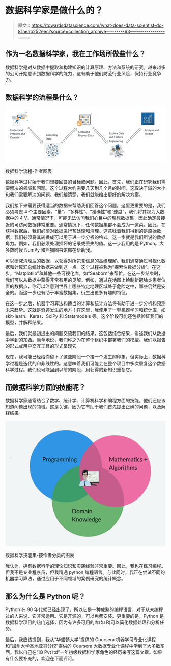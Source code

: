 # 数据科学家是做什么的？

> 原文：<https://towardsdatascience.com/what-does-data-scientist-do-81aeab252eec?source=collection_archive---------63----------------------->

## 作为一名数据科学家，我在工作场所做些什么？

数据科学是对从数据中提取和构建知识的计算原理、方法和系统的研究。越来越多的公司开始意识到数据科学的能力，这有助于他们防范行业风险，保持行业竞争力。

## 数据科学的流程是什么？

![](img/aff830bf5bc1ff23375705e2c1428150.png)

数据科学流程-作者图表

数据科学过程始于我们想要回答的目标或问题。因此，首先，我们正在研究我们需要解决的领域和问题。这个过程大约需要几天到几个月的时间，这取决于域的大小和我们需要解决的问题。我们越清楚，我们就能给出更好的解决方案。

我们接下来需要获得适当的数据来帮助我们回答这个问题。这里更重要的是，我们必须考虑 4 个主要因素，“量”、“多样性”、“准确性”和“速度”，我们将其视为大数据中的 4 V。通常情况下，可能无法访问我们心目中的理想数据集，因此确定最接近的可访问数据非常重要。通常情况下，任何数据集都不会成为一道菜。因此，在获得数据后，我们必须对数据进行预处理和清理。这意味着我们得到的是原始数据，我们必须将其转换成可以用于进一步分析的格式。这一步就是我们所说的数据角力。例如，我们必须处理损坏的记录或丢失的值。这一步我用的是 Python。大多数时候 NumPy 和熊猫图书馆都在帮助我。

可以研究清理后的数据，以获得对所包含信息的高级理解。我们通常通过可视化数据和计算汇总统计数据来做到这一点。这个过程被称为“探索性数据分析”。在这一步，“Matplotlib”和其他一些可视化库，如“Seaborn”来帮忙。在这一步结束时，我们可以从数据中获得非常有用的见解。例如，通过在地图上绘制新冠肺炎患者位置的数据点，你可以注意到世界上哪些特定地理区域处于危险之中，哪些仍然是安全的。而这一步也有助于丰富数据集，衍生出更多有趣的特征。

在这一步之后，机器学习算法和适当的计算和统计方法将有助于进一步分析和预测未来趋势。这就是奇迹发生的地方！在这里，我使用了一套机器学习和统计库，如 skit-learn、Keras、SciPy 和 Statsmodels 等。这个阶段可能还包括验证我们的模型，并解释结果。

最后，我们就最初提出的问题交流我们的结果。这包括综合结果，讲述我们从数据中学到的东西。简单地说，我们称之为在整个组织中部署我们的模型。我们以报告的形式或用户交互工具的形式呈现它。

现在，我可能已经给你留下了这些阶段一个接一个发生的印象，但实际上，数据科学过程是迭代的和非线性的。这意味着我们可能会在整个项目中多次重复这个数据科学过程。我们也可能回到以前的阶段，用获得的新知识重复它。

## 而数据科学方面的技能呢？

数据科学家通常结合了数学、统计学、计算机科学和编程方面的技能，他们还应该知道问题出现的领域。这是关键，因为它有助于我们首先提出正确的问题，以及解释结果。

![](img/8c57bd0828450a147c7eeb8d72312df6.png)

数据科学技能集-按作者分类的图表

我认为，拥有数据科学的理论知识和实践经验非常重要。因此，我也在练习编程。但我不是专业程序员，但我精通 python 编程语言。与此同时，我正在尝试不同的机器学习算法，通过应用于不同领域的案例研究的统计概念。

## 那么为什么是 Python 呢？

Python 在 90 年代就已经出现了，所以它是一种成熟的编程语言，对于从未编程过的人来说，它非常适用。它是开源的，可以免费安装。更重要的是，Python 是数据科学项目的热门选择，因为有许多可用的库(如 R)可以简化数据处理和分析任务。

最后，我应该提到，我从“华盛顿大学”提供的 Coursera 机器学习专业化课程和“加州大学圣地亚哥分校”提供的 Coursera 大数据专业化课程中学到了大多数东西。我以自己在“IQ Pvt ltd”一年初级数据科学家角色的经历来写这篇文章。如果有什么要补充的，欢迎在下面评论。